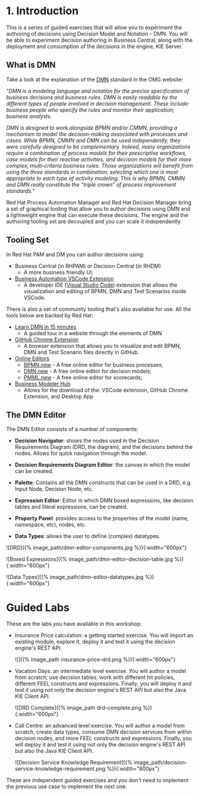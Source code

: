 # 1. Introduction

This is a series of guided exercises that will allow you to experiment the authoring of decisions using Decision Model and Notation - DMN. You will be able to experiment decision authoring in Business Central, along with the deployment and consumption of the decisions in the engine, KIE Server.

## What is DMN

Take a look at the explanation of the [DMN](http://omg.org/dmn) standard in the OMG website:

_"DMN is a modeling language and notation for the precise specification of business decisions and business rules. DMN is easily readable by the different types of people involved in decision management. These include: business people who specify the rules and monitor their application; business analysts._

_DMN is designed to work alongside BPMN and/or CMMN, providing a mechanism to model the decision-making associated with processes and cases. While BPMN, CMMN and DMN can be used independently, they were carefully designed to be complementary. Indeed, many organizations require a combination of process models for their prescriptive workflows, case models for their reactive activities, and decision models for their more complex, multi-criteria business rules. Those organizations will benefit from using the three standards in combination, selecting which one is most appropriate to each type of activity modeling. This is why BPMN, CMMN and DMN really constitute the “triple crown” of process improvement standards."_ 

Red Hat Process Automation Manager and Red Hat Decision Manager bring a set of graphical tooling that allow you to author decisions using DMN and a lightweight engine that can execute these decisions. The engine and the authoring tooling set are decoupled and you can scale it independently. 

## Tooling Set

In Red Hat PAM and DM you can author decisions using:

- Business Central (in RHPAM) or Decision Central (in RHDM)
  - A more business friendly UI;
- [Business Automation VSCode Extension](https://marketplace.visualstudio.com/items?itemName=redhat.vscode-extension-red-hat-business-automation-bundle)
  - A developer IDE ([Visual Studio Code](https://code.visualstudio.com/)) extension that allows the visualization and editing of BPMN, DMN and Test Scenarios inside VSCode.

There is also a set of community tooling that's also available for use. All the tools below are backed by Red Hat:

- [Learn DMN in 15 minutes](https://learn-dmn-in-15-minutes.com/)
  - A guided tour in a website through the elements of DMN
- [GitHub Chrome Extension](https://chrome.google.com/webstore/detail/bpmn-dmn-test-scenario-ed/mgkfehibfkdpjkfjbikpchpcfimepckf)
  - A browser extension that allows you to visualize and edit BPMN, DMN and Test Scenario files directly in GitHub. 
- [Online Editors](https://kiegroup.github.io/kogito-online/#/)
  - [BPMN.new](http://bpmn.new) - A free online editor for business processes;
  - [DMN.new](http://dmn.new) - A free online editor for decision models;
  - [PMML.new](http://pmml.new) - A free online editor for scorecards;
- [Business Modeler Hub](https://kiegroup.github.io/kogito-online/#/download)
  - Allows for the download of the: VSCode extension, GitHub Chrome Extension, and Desktop App

## The DMN Editor

The DMN Editor consists of a number of components:

-   **Decision Navigator**: shows the nodes used in the Decision Requirements Diagram (DRD, the diagram), and the decisions behind the nodes. Allows for quick navigation through the model.

-   **Decision Requirements Diagram Editor**: the canvas in which the model can be created.

-   **Palette**: Contains all the DMN constructs that can be used in a DRD, e.g. Input Node, Decision Node, etc.

-   **Expression Editor**: Editor in which DMN boxed expressions, like decision tables and literal expressions, can be created.

-   **Property Panel**: provides access to the properties of the model (name, namespace, etc), nodes, etc.

-   **Data Types**: allows the user to define (complex) datatypes.

![DRD]({% image_path/dmn-editor-components.jpg %}){:width="600px"}

![Boxed Expressions]({% image_path/dmn-editor-decision-table.jpg %}){:width="600px"}

![Data Types]({% image_path/dmn-editor-datatypes.jpg %}){:width="600px"}

# Guided Labs 

These are the labs you have available in this workshop:

- Insurance Price calculation: a getting started exercise. You will import an existing module, explore it, deploy it and test it using the decision engine's REST API.

	![]({%  image_path insurance-price-drd.png %}){:width="600px"}

- Vacation Days: an intermediate level exercise. You will author a model from scratch, use decision tables, work with different hit policies, different FEEL constructs and expressions. Finally, you will deploy it and test it using not only the decision engine's REST API but also the Java KIE Client API.

    ![DRD Complete]({% image_path drd-complete.png %}){:width="600px"}

- Call Centre: an advanced level exercise. You will author a model from scratch, create data types, consume DMN decision services from within decision nodes, and more FEEL constructs and expressions. Finally, you will deploy it and test it using not only the decision engine's REST API but also the Java KIE Client API.

	![Decision Service Knowledge Requirement]({% image_path/decision-service-knowledge-requirement.png %}){:width="800px"}

These are independent guided exercises and you don't need to implement the previous use case to implement the next one.